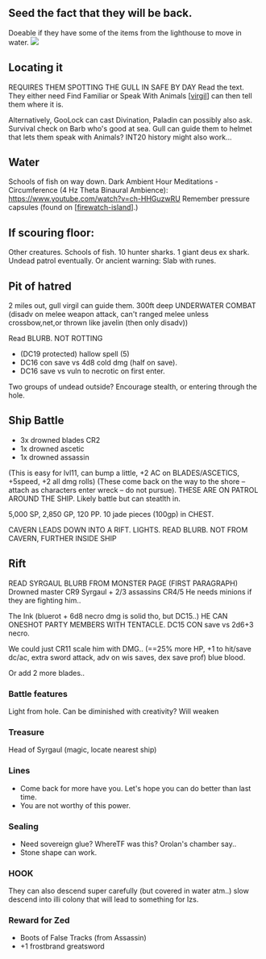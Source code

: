 ## Seed the fact that they will be back.
Doeable if they have some of the items from the lighthouse to move in water.
![](https://i.imgur.com/eAoMUO6.gifv)

## Locating it
REQUIRES THEM SPOTTING THE GULL IN SAFE BY DAY
Read the text. They either need Find Familiar or Speak With Animals
[[virgil]] can then tell them where it is.

Alternatively, GooLock can cast Divination, Paladin can possibly also ask.
Survival check on Barb who's good at sea.
Gull can guide them to helmet that lets them speak with Animals?
INT20 history might also work...

## Water
Schools of fish on way down.
Dark Ambient Hour Meditations - Circumference (4 Hz Theta Binaural Ambience): https://www.youtube.com/watch?v=ch-HHGuzwRU
Remember pressure capsules (found on [[firewatch-island]].)

## If scouring floor:
Other creatures. Schools of fish. 10 hunter sharks. 1 giant deus ex shark. Undead patrol eventually.
Or ancient warning: Slab with runes.

## Pit of hatred
2 miles out, gull virgil can guide them. 300ft deep
UNDERWATER COMBAT (disadv on melee weapon attack, can't ranged melee unless crossbow,net,or thrown like javelin (then only disadv))

Read BLURB. NOT ROTTING

- (DC19 protected) hallow spell (5)
- DC16 con save vs 4d8 cold dmg (half on save).
- DC16 save vs vuln to necrotic on first enter.

Two groups of undead outside? Encourage stealth, or entering through the hole.

## Ship Battle
- 3x drowned blades CR2
- 1x drowned ascetic
- 1x drowned assassin

(This is easy for lvl11, can bump a little, +2 AC on BLADES/ASCETICS, +5speed, +2 all dmg rolls)
(These come back on the way to the shore – attach as characters enter wreck – do not pursue).
THESE ARE ON PATROL AROUND THE SHIP. Likely battle but can steatlth in.

5,000 SP, 2,850 GP, 120 PP. 10 jade pieces (100gp) in CHEST.

CAVERN LEADS DOWN INTO A RIFT. LIGHTS.
READ BLURB. NOT FROM CAVERN, FURTHER INSIDE SHIP

## Rift
READ SYRGAUL BLURB FROM MONSTER PAGE (FIRST PARAGRAPH)
Drowned master CR9 Syrgaul + 2/3 assassins CR4/5
He needs minions if they are fighting him..

The Ink (bluerot + 6d8 necro dmg is solid tho, but DC15..)
HE CAN ONESHOT PARTY MEMBERS WITH TENTACLE. DC15 CON save vs 2d6+3 necro.

We could just CR11 scale him with DMG.. (==25% more HP, +1 to hit/save dc/ac, extra sword attack, adv on wis saves, dex save prof) blue blood.

Or add 2 more blades..

### Battle features
Light from hole. Can be diminished with creativity? Will weaken

### Treasure
Head of Syrgaul (magic, locate nearest ship)

### Lines
- Come back for more have you. Let's hope you can do better than last time.
- You are not worthy of this power.

### Sealing
- Need sovereign glue? WhereTF was this? Orolan's chamber say..
- Stone shape can work.

### HOOK
They can also descend super carefully (but covered in water atm..) slow descend into illi colony that will lead to something for Izs.

### Reward for Zed
- Boots of False Tracks (from Assassin)
- +1 frostbrand greatsword

[//begin]: # "Autogenerated link references for markdown compatibility"
[virgil]: ../npcs/virgil "Virgil"
[firewatch-island]: firewatch-island "Firewatch island"
[//end]: # "Autogenerated link references"